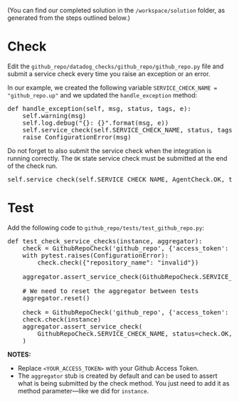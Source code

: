 (You can find our completed solution in the `/workspace/solution` folder, as generated from the steps outlined below.)

# Check

Edit the `github_repo/datadog_checks/github_repo/github_repo.py` file and submit a service check every time you raise an exception or an error.

In our example, we created the following variable `SERVICE_CHECK_NAME = "github_repo.up"` and we updated the `handle_exception` method:

<pre class="file" data-target="clipboard">
def handle_exception(self, msg, status, tags, e):
    self.warning(msg)
    self.log.debug("{}: {}".format(msg, e))
    self.service_check(self.SERVICE_CHECK_NAME, status, tags=tags)
    raise ConfigurationError(msg)
</pre>

Do not forget to also submit the service check when the integration is running correctly.
The `OK` state service check must be submitted at the end of the check run.

<pre class="file" data-target="clipboard">
self.service_check(self.SERVICE_CHECK_NAME, AgentCheck.OK, tags=tags)
</pre>

# Test

Add the following code to `github_repo/tests/test_github_repo.py`:

<pre class="file" data-target="clipboard">
def test_check_service_checks(instance, aggregator):
    check = GithubRepoCheck('github_repo', {'access_token': "invalid"}, {})
    with pytest.raises(ConfigurationError):
        check.check({"repository_name": "invalid"})

    aggregator.assert_service_check(GithubRepoCheck.SERVICE_CHECK_NAME, status=check.CRITICAL)

    # We need to reset the aggregator between tests
    aggregator.reset()

    check = GithubRepoCheck('github_repo', {'access_token': "<YOUR_ACCESS_TOKEN>"}, {})
    check.check(instance)
    aggregator.assert_service_check(
        GithubRepoCheck.SERVICE_CHECK_NAME, status=check.OK, tags=['repository_name:Datadog/integrations-extras']
    )
</pre>

__NOTES:__ 

- Replace `<YOUR_ACCESS_TOKEN>` with your Github Access Token.
- The `aggregator` stub is created by default and can be used to assert what is being submitted by the check method. You just need to add it as method parameter—like we did for `instance`.

